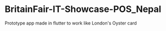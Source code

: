 # BritainFair-IT-Showcase-POS_Nepal
Prototype app made in flutter to work like London's Oyster card 
